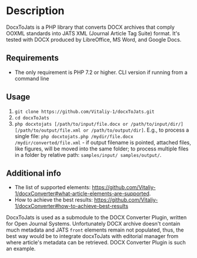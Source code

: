 # Description 
DocxToJats is a PHP library that converts DOCX archives that comply OOXML standards into JATS XML (Journal Article Tag Suite) format. It's tested with DOCX produced by LibreOffice, MS Word, and Google Docs.
## Requirements
* The only requirement is PHP 7.2 or higher. CLI version if running from a command line
## Usage
1. `git clone https://github.com/Vitaliy-1/docxToJats.git`
2. `cd docxToJats`
3. `php docxtojats [/path/to/input/file.docx or /path/to/input/dir/] [/path/to/output/file.xml or /path/to/output/dir]`. E.g., to process a single file: `php docxtojats.php /mydir/file.docx /mydir/converted/file.xml` - if output filename is pointed, attached files, like figures, will be moved into the same folder; to process multiple files in a folder by relative path: `samples/input/ samples/output/`.
## Additional info
* The list of supported elements: https://github.com/Vitaliy-1/docxConverter#what-article-elements-are-supported. 
* How to achieve the best results: https://github.com/Vitaliy-1/docxConverter#how-to-achieve-best-results 

DocxToJats is used as a submodule to the DOCX Converter Plugin, written for Open Journal Systems. Unfortunately DOCX archive doesn't contain much metadata and JATS `front` elements remain not populated, thus, the best way would be to integrate docxToJats with editorial manager from where article's metadata can be retrieved. DOCX Converter Plugin is such an example.    
